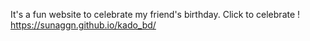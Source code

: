 It's a fun website to celebrate my friend's birthday.
Click to celebrate ! 
https://sunaggn.github.io/kado_bd/
